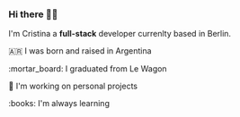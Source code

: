 ### Hi there 👋🏼

<!--
**CristinaOe/CristinaOe** is a ✨ _special_ ✨ repository because its `README.md` (this file) appears on your GitHub profile.

Here are some ideas to get you started:

- 🔭 I’m currently working on ...
- 🌱 I’m currently learning ...
- 👯 I’m looking to collaborate on ...
- 🤔 I’m looking for help with ...
- 💬 Ask me about ...
- 📫 How to reach me: ...
- 😄 Pronouns: ...
- ⚡ Fun fact: ...
-->

I'm Cristina a <strong>full-stack</strong> developer currenlty based in Berlin.

<p> 🇦🇷 I was born and raised in Argentina </p>
<p>:mortar_board: I graduated from Le Wagon</p>
<p>🔭 I'm working on personal projects</p>
<p>:books: I'm always learning</p>
